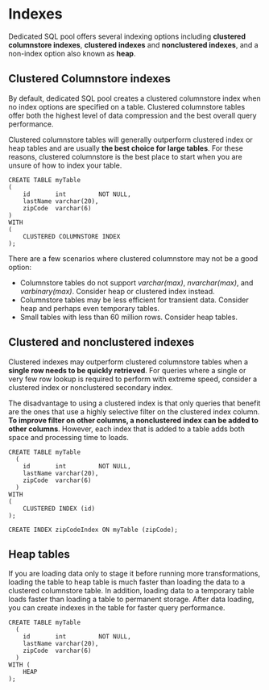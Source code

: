 # Indexes

Dedicated SQL pool offers several indexing options including **clustered columnstore indexes**, **clustered indexes** and **nonclustered indexes**, and a non-index option also known as **heap**.

## Clustered Columnstore indexes

By default, dedicated SQL pool creates a clustered columnstore index when no index options are specified on a table. Clustered columnstore tables offer both the highest level of data compression and the best overall query performance. 

Clustered columnstore tables will generally outperform clustered index or heap tables and are usually **the best choice for large tables**. For these reasons, clustered columnstore is the best place to start when you are unsure of how to index your table.

```
CREATE TABLE myTable
(  
    id       int         NOT NULL,  
    lastName varchar(20),  
    zipCode  varchar(6)  
)  
WITH 
(
    CLUSTERED COLUMNSTORE INDEX 
);
```

There are a few scenarios where clustered columnstore may not be a good option:
- Columnstore tables do not support *varchar(max)*, *nvarchar(max)*, and *varbinary(max)*. Consider heap or clustered index instead.
- Columnstore tables may be less efficient for transient data. Consider heap and perhaps even temporary tables.
- Small tables with less than 60 million rows. Consider heap tables.

## Clustered and nonclustered indexes

Clustered indexes may outperform clustered columnstore tables when a **single row needs to be quickly retrieved**. For queries where a single or very few row lookup is required to perform with extreme speed, consider a clustered index or nonclustered secondary index. 

The disadvantage to using a clustered index is that only queries that benefit are the ones that use a highly selective filter on the clustered index column. **To improve filter on other columns, a nonclustered index can be added to other columns**. However, each index that is added to a table adds both space and processing time to loads.

```
CREATE TABLE myTable
  (  
    id       int         NOT NULL,  
    lastName varchar(20),  
    zipCode  varchar(6)  
  )  
WITH 
( 
    CLUSTERED INDEX (id) 
);
```

```
CREATE INDEX zipCodeIndex ON myTable (zipCode);
```

## Heap tables 

If you are loading data only to stage it before running more transformations, loading the table to heap table is much faster than loading the data to a clustered columnstore table. In addition, loading data to a temporary table loads faster than loading a table to permanent storage. After data loading, you can create indexes in the table for faster query performance.

```
CREATE TABLE myTable
  (  
    id       int         NOT NULL,  
    lastName varchar(20),  
    zipCode  varchar(6)  
  )  
WITH ( 
    HEAP 
);
```